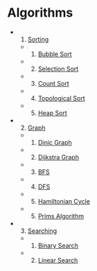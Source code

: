 # Algorithms

- 1. [Sorting](./Sorting%20Algorithms)
  - 1. [Bubble Sort](./Sorting%20Algorithms/Bubble%20Sort)
  - 2. [Selection Sort](./Sorting%20Algorithms/Selection%20Sort/)
  - 3. [Count Sort](./Sorting%20Algorithms/Count%20Sort/)
  - 4. [Topological Sort](./Sorting%20Algorithms/Topological%20Sort/)
  - 5. [Heap Sort](./Sorting%20Algorithms/Heap%20Sort/)
- 2. [Graph](./Graphs%20Algorithms)
  - 1. [Dinic Graph](./Graphs%20Algorithms/Dinic%20Graph/)
  - 2. [Dijkstra Graph](./Graphs%20Algorithms/Dijkstra%20Graph/)
  - 3. [BFS](./Graphs%20Algorithms/BFS/)
  - 4. [DFS](./Graphs%20Algorithms/DFS/)
  - 5. [Hamiltonian Cycle](./Graphs%20Algorithms/Hamiltonian%20Cycle/)
  - 5. [Prims Algorithm](./Graphs%20Algorithms/Prims%20Algo/)
- 3. [Searching](./Searching%20Algorithms)
  - 1. [Binary Search](./Searching%20Algorithms/Binary%20Search/)
  - 2. [Linear Search](./Searching%20Algorithms/Linear%20Search/)
